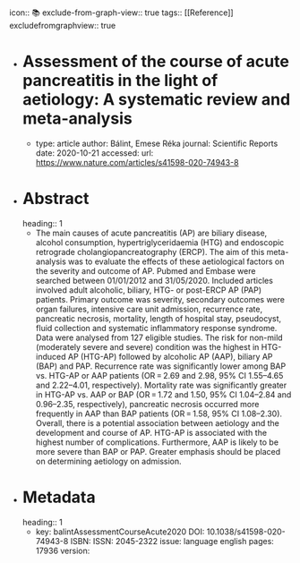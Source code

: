 icon:: 📚
exclude-from-graph-view:: true
tags:: [[Reference]]
excludefromgraphview:: true

- # Assessment of the course of acute pancreatitis in the light of aetiology: A systematic review and meta-analysis
	- type: article
	  author: Bálint, Emese Réka
	  journal: Scientific Reports
	  date: 2020-10-21
	  accessed: 
	  url: https://www.nature.com/articles/s41598-020-74943-8
- # Abstract
  heading:: 1
	- The main causes of acute pancreatitis (AP) are biliary disease, alcohol consumption, hypertriglyceridaemia (HTG) and endoscopic retrograde cholangiopancreatography (ERCP). The aim of this meta-analysis was to evaluate the effects of these aetiological factors on the severity and outcome of AP. Pubmed and Embase were searched between 01/01/2012 and 31/05/2020. Included articles involved adult alcoholic, biliary, HTG- or post-ERCP AP (PAP) patients. Primary outcome was severity, secondary outcomes were organ failures, intensive care unit admission, recurrence rate, pancreatic necrosis, mortality, length of hospital stay, pseudocyst, fluid collection and systematic inflammatory response syndrome. Data were analysed from 127 eligible studies. The risk for non-mild (moderately severe and severe) condition was the highest in HTG-induced AP (HTG-AP) followed by alcoholic AP (AAP), biliary AP (BAP) and PAP. Recurrence rate was significantly lower among BAP vs. HTG-AP or AAP patients (OR = 2.69 and 2.98, 95% CI 1.55–4.65 and 2.22–4.01, respectively). Mortality rate was significantly greater in HTG-AP vs. AAP or BAP (OR = 1.72 and 1.50, 95% CI 1.04–2.84 and 0.96–2.35, respectively), pancreatic necrosis occurred more frequently in AAP than BAP patients (OR = 1.58, 95% CI 1.08–2.30). Overall, there is a potential association between aetiology and the development and course of AP. HTG-AP is associated with the highest number of complications. Furthermore, AAP is likely to be more severe than BAP or PAP. Greater emphasis should be placed on determining aetiology on admission.
- # Metadata
  heading:: 1
	- key: balintAssessmentCourseAcute2020
	  DOI: 10.1038/s41598-020-74943-8
	  ISBN: 
	  ISSN: 2045-2322
	  issue: 
	  language english
	  pages: 17936
	  version: